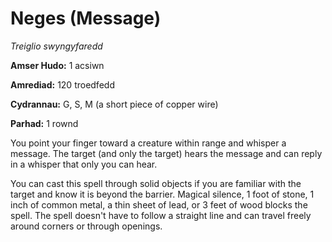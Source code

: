 # Neges (Message)

*Treiglio swyngyfaredd*

**Amser Hudo:** 1 acsiwn

**Amrediad:** 120 troedfedd

**Cydrannau:** G, S, M (a short piece of copper wire)

**Parhad:** 1 rownd

You point your finger toward a creature within range and whisper a message. The target (and only the target) hears the message and can reply in a whisper that only you can hear.

You can cast this spell through solid objects if you are familiar with the target and know it is beyond the barrier. Magical silence, 1 foot of stone, 1 inch of common metal, a thin sheet of lead, or 3 feet of wood blocks the spell. The spell doesn't have to follow a straight line and can travel freely around corners or through openings.